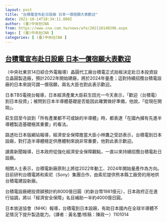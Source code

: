 ```yaml
---
layout: post
title: "台積電宣布赴日設廠 日本一償宿願大表歡迎"
date: 2021-10-14T10:34:11.000Z
author: (臺)中央社CNA
from: https://www.cna.com.tw/news/afe/202110140296.aspx
tags: [ (臺)中央社CNA ]
categories: [ (臺)中央社CNA ]
---
```

<!--1634207651000-->
[台積電宣布赴日設廠 日本一償宿願大表歡迎](https://www.cna.com.tw/news/afe/202110140296.aspx)
------

<div>
<div></div><div><p>（中央社東京14日綜合外電報導）晶圓代工廠台積電正式拍板決定赴日本投資設立晶圓製造廠，預計2022年開始建廠，將於2024年量產；這對持續招攬台積電設廠的日本來說可謂一償宿願，兩名大臣也對此表示歡迎。</p><p>日本TBS電視台報導，日本經濟產業大臣萩生田光一今天表示，「歡迎（台積電）到日本投資」；被問到日本半導體基礎是否能因此確實做好準備，他說，「從現在開始」。</p><p>萩生田至今談到「所有產業都不可或缺的半導體」時，都表達「在國內擁有先進半導體製造基礎極其重要」的看法。</p><p>路透社日本版網站報導，經濟安全保障擔當大臣小林鷹之受訪表示，台積電到日本設廠，對打造半導體穩定供應體制來說非常重要，他對此表示歡迎。</p><p>讀賣新聞報導，日本政府從強化經濟安全保障觀點，一直以來持續招攬台積電赴日設廠。</p><p>相關人士表示，台積電新廠原則上將從2022年動工、2024年開始量產作為方向。目前研判台積電將和索尼（Sony）集團合作，由索尼提供熊本縣工廠旁的用地供台積電建設新廠。</p><p>台積電設廠總投資額預計約8000億日圓（約新台幣1981億元），日本政府正在進行協調，將以「經濟安全保障」名目補助一半約4000億日圓。</p><p>日本放送協會（NHK）報導，台積電到日本設廠，有助日本國內在全球半導體不足情況下提升製造能力。（譯者：黃名璽/核稿：陳政一）1101014</p></div>
</div>
